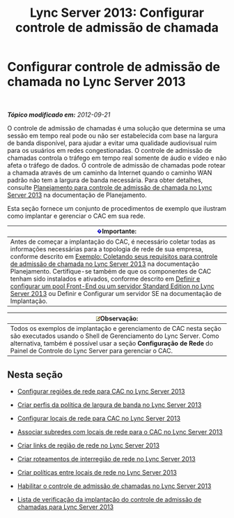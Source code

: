 ﻿---
title: 'Lync Server 2013: Configurar controle de admissão de chamada'
TOCTitle: Configurar controle de admissão de chamada
ms:assetid: ce3e6e71-1e33-4cff-849a-c0468e61fef6
ms:mtpsurl: https://technet.microsoft.com/pt-br/library/Gg398870(v=OCS.15)
ms:contentKeyID: 49308156
ms.date: 05/19/2016
mtps_version: v=OCS.15
ms.translationtype: HT
---

# Configurar controle de admissão de chamada no Lync Server 2013

 

_**Tópico modificado em:** 2012-09-21_

O controle de admissão de chamadas é uma solução que determina se uma sessão em tempo real pode ou não ser estabelecida com base na largura de banda disponível, para ajudar a evitar uma qualidade audiovisual ruim para os usuários em redes congestionadas. O controle de admissão de chamadas controla o tráfego em tempo real somente de áudio e vídeo e não afeta o tráfego de dados. O controle de admissão de chamadas pode rotear a chamada através de um caminho da Internet quando o caminho WAN padrão não tem a largura de banda necessária. Para obter detalhes, consulte [Planejamento para controle de admissão de chamada no Lync Server 2013](lync-server-2013-planning-for-call-admission-control.md) na documentação de Planejamento.

Esta seção fornece um conjunto de procedimentos de exemplo que ilustram como implantar e gerenciar o CAC em sua rede.

<table>
<thead>
<tr class="header">
<th><img src="images/Gg425939.important(OCS.15).gif" title="important" alt="important" />Importante:</th>
</tr>
</thead>
<tbody>
<tr class="odd">
<td>Antes de começar a implantação do CAC, é necessário coletar todas as informações necessárias para a topologia de rede de sua empresa, conforme descrito em <a href="lync-server-2013-example-of-gathering-your-requirements-for-call-admission-control.md">Exemplo: Coletando seus requisitos para controle de admissão de chamada no Lync Server 2013</a> na documentação Planejamento. Certifique-se também de que os componentes de CAC tenham sido instalados e ativados, conforme descrito em <a href="lync-server-2013-define-and-configure-a-front-end-pool-or-standard-edition-server.md">Definir e configurar um pool Front-End ou um servidor Standard Edition no Lync Server 2013</a> ou Definir e Configurar um servidor SE na documentação de Implantação.</td>
</tr>
</tbody>
</table>


<table>
<thead>
<tr class="header">
<th><img src="images/Gg425756.note(OCS.15).gif" title="note" alt="note" />Observação:</th>
</tr>
</thead>
<tbody>
<tr class="odd">
<td>Todos os exemplos de implantação e gerenciamento de CAC nesta seção são executados usando o Shell de Gerenciamento do Lync Server. Como alternativa, também é possível usar a seção <strong>Configuração de Rede</strong> do Painel de Controle do Lync Server para gerenciar o CAC.</td>
</tr>
</tbody>
</table>


## Nesta seção

  - [Configurar regiões de rede para CAC no Lync Server 2013](lync-server-2013-configure-network-regions-for-cac.md)

  - [Criar perfis da política de largura de banda no Lync Server 2013](lync-server-2013-create-bandwidth-policy-profiles.md)

  - [Configurar locais de rede para CAC no Lync Server 2013](lync-server-2013-configure-network-sites-for-cac.md)

  - [Associar subredes com locais de rede para o CAC no Lync Server 2013](lync-server-2013-associate-subnets-with-network-sites-for-cac.md)

  - [Criar links de região de rede no Lync Server 2013](lync-server-2013-create-network-region-links.md)

  - [Criar roteamentos de interregião de rede no Lync Server 2013](lync-server-2013;-create-network-interregion-routes.md)

  - [Criar políticas entre locais de rede no Lync Server 2013](lync-server-2013-create-network-intersite-policies.md)

  - [Habilitar o controle de admissão de chamadas no Lync Server 2013](lync-server-2013-enable-call-admission-control.md)

  - [Lista de verificação da implantação do controle de admissão de chamadas para Lync Server 2013](lync-server-2013-call-admission-control-deployment-checklist.md)

